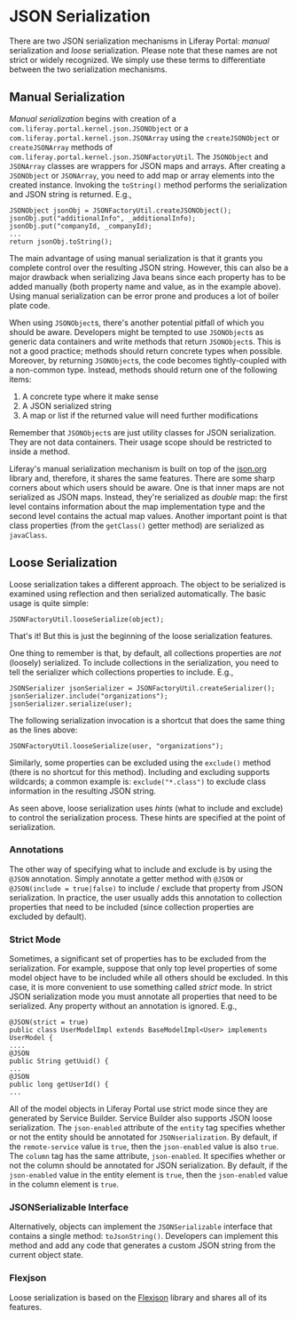 # JSON Serialization

There are two JSON serialization mechanisms in Liferay Portal: *manual*
serialization and *loose* serialization. Please note that these names are not
strict or widely recognized. We simply use these terms to differentiate between
the two serialization mechanisms.

## Manual Serialization

*Manual serialization* begins with creation of a
`com.liferay.portal.kernel.json.JSONObject` or a
`com.liferay.portal.kernel.json.JSONArray` using the `createJSONObject` or
`createJSONArray` methods of `com.liferay.portal.kernel.json.JSONFactoryUtil`.
The `JSONObject` and `JSONArray` classes are wrappers for JSON maps and arrays.
After creating a `JSONObject` or `JSONArray`, you need to add map or array
elements into the created instance. Invoking the `toString()` method performs
the serialization and JSON string is returned. E.g.,

    JSONObject jsonObj = JSONFactoryUtil.createJSONObject();
    jsonObj.put("additionalInfo", _additionalInfo);
    jsonObj.put("companyId, _companyId);
    ...
    return jsonObj.toString();

The main advantage of using manual serialization is that it grants you complete
control over the resulting JSON string. However, this can also be a major
drawback when serializing Java beans since each property has to be added
manually (both property name and value, as in the example above). Using manual
serialization can be error prone and produces a lot of boiler plate code.

When using `JSONObject`s, there's another potential pitfall of which you should
be aware. Developers might be tempted to use `JSONObject`s as generic data
containers and write methods that return `JSONObject`s. This is not a good
practice; methods should return concrete types when possible. Moreover, by
returning `JSONObject`s, the code becomes tightly-coupled with a non-common
type. Instead, methods should return one of the following items:

1. A concrete type where it make sense
2. A JSON serialized string
3. A map or list if the returned value will need further modifications

Remember that `JSONObject`s are just utility classes for JSON serialization.
They are not data containers. Their usage scope should be restricted to inside a
method.

Liferay's manual serialization mechanism is built on top of the
[json.org](http://www.json.org/java/index.html) library and, therefore, it
shares the same features. There are some sharp corners about which users should
be aware. One is that inner maps are not serialized as JSON maps. Instead,
they're serialized as *double* map: the first level contains information about
the map implementation type and the second level contains the actual map values.
Another important point is that class properties (from the `getClass()` getter
method) are serialized as `javaClass`.

## Loose Serialization

Loose serialization takes a different approach. The object to be serialized is
examined using reflection and then serialized automatically. The basic usage is
quite simple:

    JSONFactoryUtil.looseSerialize(object);

That's it! But this is just the beginning of the loose serialization features.

One thing to remember is that, by default, all collections properties are *not*
(loosely) serialized. To include collections in the serialization, you need to
tell the serializer which collections properties to include. E.g.,

    JSONSerializer jsonSerializer = JSONFactoryUtil.createSerializer();
    jsonSerializer.include("organizations");
    jsonSerializer.serialize(user);

The following serialization invocation is a shortcut that does the same thing as
the lines above:

    JSONFactoryUtil.looseSerialize(user, "organizations");

Similarly, some properties can be excluded using the `exclude()` method (there
is no shortcut for this method). Including and excluding supports wildcards; a
common example is: `exclude("*.class")` to exclude class information in the
resulting JSON string.

As seen above, loose serialization uses *hints* (what to include and exclude) to
control the serialization process. These hints are specified at the point of
serialization.

### Annotations

The other way of specifying what to include and exclude is by using the `@JSON`
annotation. Simply annotate a getter method with `@JSON` or `@JSON(include =
true|false)` to include / exclude that property from JSON serialization. In
practice, the user usually adds this annotation to collection properties that
need to be included (since collection properties are excluded by default).

### Strict Mode

Sometimes, a significant set of properties has to be excluded from the
serialization. For example, suppose that only top level properties of some model
object have to be included while all others should be excluded. In this case, it
is more convenient to use something called *strict* mode. In strict JSON
serialization mode you must annotate all properties that need to be serialized.
Any property without an annotation is ignored. E.g.,

    @JSON(strict = true)
    public class UserModelImpl extends BaseModelImpl<User> implements UserModel {
    ....
    @JSON
    public String getUuid() {
    ...
    @JSON
    public long getUserId() {
    ...

All of the model objects in Liferay Portal use strict mode since they are
generated by Service Builder. Service Builder also supports JSON loose
serialization. The `json-enabled` attribute of the `entity` tag specifies
whether or not the entity should be annotated for `JSONserialization`. By
default, if the `remote-service` value is `true`, then the `json-enabled` value
is also `true`. The `column` tag has the same attribute, `json-enabled`. It
specifies whether or not the column should be annotated for JSON serialization.
By default, if the `json-enabled` value in the entity element is `true`, then
the `json-enabled` value in the column element is `true`.

### JSONSerializable Interface

Alternatively, objects can implement the `JSONSerializable` interface that
contains a single method: `toJsonString()`. Developers can implement this method
and add any code that generates a custom JSON string from the current object
state.

### Flexjson

Loose serialization is based on the [Flexjson](http://flexjson.sourceforge.net)
library and shares all of its features.
